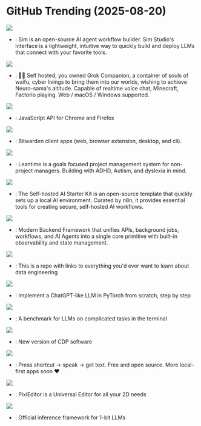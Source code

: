 # GitHub Trending (2025-08-20)

![](https://img.shields.io/badge/TypeScript-New%20334-green?style=flat-square&logo=appveyor)
- [](https://github.comundefined): Sim is an open-source AI agent workflow builder. Sim Studio's interface is a lightweight, intuitive way to quickly build and deploy LLMs that connect with your favorite tools.

![](https://img.shields.io/badge/Vue-New%20387-green?style=flat-square&logo=appveyor)
- [](https://github.comundefined): 💖🧸 Self hosted, you owned Grok Companion, a container of souls of waifu, cyber livings to bring them into our worlds, wishing to achieve Neuro-sama's altitude. Capable of realtime voice chat, Minecraft, Factorio playing. Web / macOS / Windows supported.

![](https://img.shields.io/badge/TypeScript-New%2015-green?style=flat-square&logo=appveyor)
- [](https://github.comundefined): JavaScript API for Chrome and Firefox

![](https://img.shields.io/badge/TypeScript-New%209-green?style=flat-square&logo=appveyor)
- [](https://github.comundefined): Bitwarden client apps (web, browser extension, desktop, and cli).

![](https://img.shields.io/badge/PHP-New%20111-green?style=flat-square&logo=appveyor)
- [](https://github.comundefined): Leantime is a goals focused project management system for non-project managers. Building with ADHD, Autism, and dyslexia in mind.

![](https://img.shields.io/badge/none-New%20157-green?style=flat-square&logo=appveyor)
- [](https://github.comundefined): The Self-hosted AI Starter Kit is an open-source template that quickly sets up a local AI environment. Curated by n8n, it provides essential tools for creating secure, self-hosted AI workflows.

![](https://img.shields.io/badge/TypeScript-New%20173-green?style=flat-square&logo=appveyor)
- [](https://github.comundefined): Modern Backend Framework that unifies APIs, background jobs, workflows, and AI Agents into a single core primitive with built-in observability and state management.

![](https://img.shields.io/badge/Jupyter%20Notebook-New%20111-green?style=flat-square&logo=appveyor)
- [](https://github.comundefined): This is a repo with links to everything you'd ever want to learn about data engineering

![](https://img.shields.io/badge/Jupyter%20Notebook-New%20513-green?style=flat-square&logo=appveyor)
- [](https://github.comundefined): Implement a ChatGPT-like LLM in PyTorch from scratch, step by step

![](https://img.shields.io/badge/Python-New%2016-green?style=flat-square&logo=appveyor)
- [](https://github.comundefined): A benchmark for LLMs on complicated tasks in the terminal

![](https://img.shields.io/badge/C-New%2052-green?style=flat-square&logo=appveyor)
- [](https://github.comundefined): New version of CDP software

![](https://img.shields.io/badge/TypeScript-New%20298-green?style=flat-square&logo=appveyor)
- [](https://github.comundefined): Press shortcut → speak → get text. Free and open source. More local-first apps soon ❤️

![](https://img.shields.io/badge/C%23-New%20342-green?style=flat-square&logo=appveyor)
- [](https://github.comundefined): PixiEditor is a Universal Editor for all your 2D needs

![](https://img.shields.io/badge/Python-New%2041-green?style=flat-square&logo=appveyor)
- [](https://github.comundefined): Official inference framework for 1-bit LLMs

